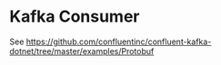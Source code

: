 # Kafka Consumer

See https://github.com/confluentinc/confluent-kafka-dotnet/tree/master/examples/Protobuf
